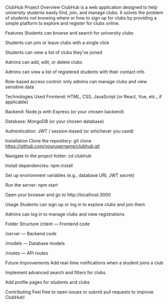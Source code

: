 ClubHub
Project Overview
ClubHub is a web application designed to help university students easily find, join, and manage clubs. It solves the problem of students not knowing where or how to sign up for clubs by providing a simple platform to explore and register for clubs online.

Features
Students can browse and search for university clubs

Students can join or leave clubs with a single click

Students can view a list of clubs they’ve joined

Admins can add, edit, or delete clubs

Admins can view a list of registered students with their contact info

Role-based access control: only admins can manage clubs and view sensitive data

Technologies Used
Frontend: HTML, CSS, JavaScript (or React, Vue, etc., if applicable)

Backend: Node.js with Express (or your chosen backend)

Database: MongoDB (or your chosen database)

Authentication: JWT / session-based (or whichever you used)

Installation
Clone the repository:
git clone https://github.com/yourusername/clubhub.git

Navigate to the project folder:
cd clubhub

Install dependencies:
npm install

Set up environment variables (e.g., database URI, JWT secret)

Run the server:
npm start

Open your browser and go to http://localhost:3000

Usage
Students can sign up or log in to explore clubs and join them

Admins can log in to manage clubs and view registrations

Folder Structure
/client — Frontend code

/server — Backend code

/models — Database models

/routes — API routes

Future Improvements
Add real-time notifications when a student joins a club

Implement advanced search and filters for clubs

Add profile pages for students and clubs

Contributing
Feel free to open issues or submit pull requests to improve ClubHub!
